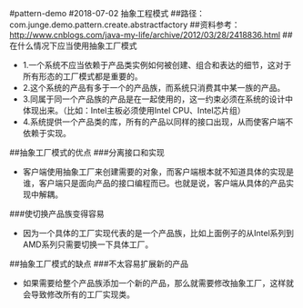 #pattern-demo
#2018-07-02 抽象工程模式
##路径：com.junge.demo.pattern.create.abstractfactory
##资料参考：http://www.cnblogs.com/java-my-life/archive/2012/03/28/2418836.html
##在什么情况下应当使用抽象工厂模式
* 1.一个系统不应当依赖于产品类实例如何被创建、组合和表达的细节，这对于所有形态的工厂模式都是重要的。
* 2.这个系统的产品有多于一个的产品族，而系统只消费其中某一族的产品。
* 3.同属于同一个产品族的产品是在一起使用的，这一约束必须在系统的设计中体现出来。（比如：Intel主板必须使用Intel CPU、Intel芯片组）
* 4.系统提供一个产品类的库，所有的产品以同样的接口出现，从而使客户端不依赖于实现。

##抽象工厂模式的优点
###分离接口和实现
* 客户端使用抽象工厂来创建需要的对象，而客户端根本就不知道具体的实现是谁，客户端只是面向产品的接口编程而已。也就是说，客户端从具体的产品实现中解耦。

###使切换产品族变得容易
* 因为一个具体的工厂实现代表的是一个产品族，比如上面例子的从Intel系列到AMD系列只需要切换一下具体工厂。

##抽象工厂模式的缺点
###不太容易扩展新的产品
* 如果需要给整个产品族添加一个新的产品，那么就需要修改抽象工厂，这样就会导致修改所有的工厂实现类。